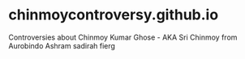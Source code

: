 # chinmoycontroversy.github.io
Controversies about Chinmoy Kumar Ghose - AKA Sri Chinmoy from Aurobindo Ashram
sadirah fierg
